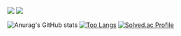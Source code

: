 <img src="https://img.shields.io/badge/Python-4D7AA8?style=for-the-badge&logo=python&logoColor=white"> <img src="https://img.shields.io/badge/C%2B%2B-00599C?style=for-the-badge&logo=c%2B%2B&logoColor=white"/>
 

![Anurag's GitHub stats](https://github-readme-stats.vercel.app/api?username=twilightyear&show_icons=true&theme=radical)
[![Top Langs](https://github-readme-stats.vercel.app/api/top-langs/?username=twilightyear&langs_count=10&layout=compact&theme=dark)](https://github.com/twilightyear/twilightyear)﻿
[![Solved.ac Profile](http://mazassumnida.wtf/api/v2/generate_badge?boj=twilightyear)](https://solved.ac/twilightyear/)
 

